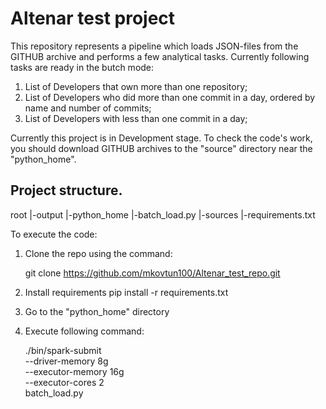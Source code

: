 # Altenar test project

This repository represents a pipeline which loads JSON-files from the GITHUB archive and performs a few analytical tasks.
Currently following tasks are ready in the butch mode:
  1. List of Developers that own more than one repository;
  2. List of Developers who did more than one commit in a day, ordered by name and number of commits;
  3. List of Developers with less than one commit in a day;

Currently this project is in Development stage. To check the code's work, you should download GITHUB archives to the "source" directory near the "python_home".

Project structure.
-
root
  |-output
  |-python_home
    |-batch_load.py
  |-sources
  |-requirements.txt
  

To execute the code:
1. Clone the repo using the command:
   
   git clone https://github.com/mkovtun100/Altenar_test_repo.git
   
2. Install requirements
   pip install -r requirements.txt

3. Go to the "python_home" directory

4. Execute following command:

   ./bin/spark-submit \
   --driver-memory 8g \
   --executor-memory 16g \
   --executor-cores 2  \
   batch_load.py
